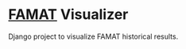 # [FAMAT](http://famat.org/PublicPages/Home.aspx) Visualizer

Django project to visualize FAMAT historical results.
